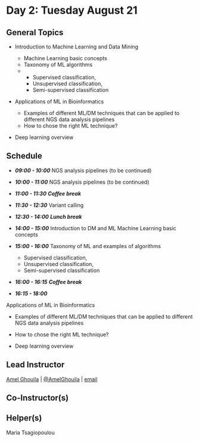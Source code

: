 # Day 2: Tuesday August 21

## General Topics
- Introduction to Machine Learning and Data Mining 
  - Machine Learning basic concepts 
  - Taxonomy of ML algorithms
  - 
    - Supervised classification,
    - Unsupervised classification,
    - Semi-supervised classification
    
- Applications of ML in Bioinformatics 
  
  - Examples of different ML/DM techniques that can be applied to different NGS data analysis pipelines
  - How to chose the right ML technique?
  
- Deep learning overview 

## Schedule

- _**09:00 - 10:00**_
NGS analysis pipelines (to be continued)
- _**10:00 - 11:00**_
NGS analysis pipelines (to be continued)

- _**11:00 - 11:30**_ _**Coffee break**_

- _**11:30 - 12:30**_
Variant calling 
- _**12:30 - 14:00**_ _**Lunch break**_

- _**14:00 - 15:00**_
Introduction to  DM and ML
Machine Learning basic concepts 

- _**15:00 - 16:00**_
Taxonomy of ML and examples of algorithms
    - Supervised classification,
    - Unsupervised classification,
    - Semi-supervised classification
    
- _**16:00 - 16:15**_ _**Coffee break**_

- _**16:15 - 18:00**_

Applications of ML in Bioinformatics 
  
  - Examples of different ML/DM techniques that can be applied to different NGS data analysis pipelines
  - How to chose the right ML technique?
  
- Deep learning overview 


## Lead Instructor
[Amel Ghouila](https://github.com/amelgh) | [@AmelGhouila](https://twitter.com/AmelGhouila) | [email](mailto:amel.ghouila@gmail.com)

## Co-Instructor(s)

## Helper(s)
Maria Tsagiopoulou
